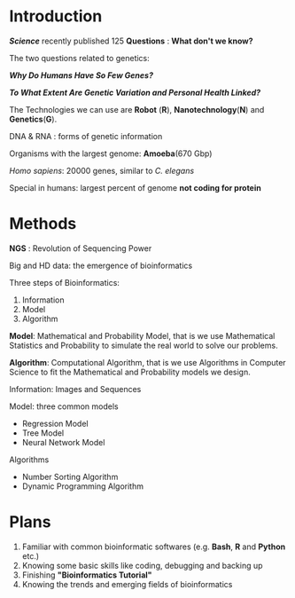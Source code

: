 # Introduction

***Science*** recently published 125 **Questions** : **What don't we know?**

The two questions related to genetics:

***Why Do Humans Have So Few Genes?***

***To What Extent Are Genetic Variation and Personal Health Linked?***

The Technologies we can use are **Robot** (**R**), **Nanotechnology**(**N**) and **Genetics**(**G**).

DNA & RNA : forms of genetic information

Organisms with the largest genome: **Amoeba**(670 Gbp)

*Homo sapiens*: 20000 genes, similar to *C. elegans*

Special in humans: largest percent of genome **not coding for protein** 

# Methods

**NGS** : Revolution of Sequencing Power

Big and HD data: the emergence of bioinformatics

Three steps of Bioinformatics: 

1. Information
2. Model 
3. Algorithm

**Model**: Mathematical and Probability Model, that is we use Mathematical Statistics and Probability to simulate the real world to solve our problems.

**Algorithm**: Computational Algorithm, that is we use Algorithms in Computer Science to fit the Mathematical and Probability models we design.

Information: Images and Sequences

Model: three common models

- Regression Model
- Tree Model
- Neural Network Model

Algorithms

- Number Sorting Algorithm
- Dynamic Programming Algorithm

# Plans

1. Familiar with common bioinformatic softwares (e.g. **Bash**, **R** and **Python** etc.)
2. Knowing some basic skills like coding, debugging and backing up
3. Finishing **"Bioinformatics Tutorial"**
4. Knowing the trends and emerging fields of bioinformatics

